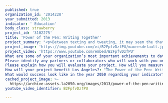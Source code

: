 ```yaml
---
published: true
organization_id: '2014228'
year_submitted: 2013
indicator: ' Education'
body_class: strawberry
project_id: '3102275'
title: 'Power of the Pen: Writing Together'
project_summary: "<p>Between texting and tweeting, it may seem the that the need for “real” writing has gone out the window. But writing is important, and creative writing is more important still. The ability to express oneself, in public, professional and private contexts, is critical for success, effective communication and the development of community. </p><p>WriteGirl has more than 12 years of success in guiding young people to express themselves through creative writing and mentoring. The results have been extraordinary and despite the rapid digitization of the globe, reports of writing’s obsolescence are greatly exaggerated! </p><p>The purpose of the Power of the Pen: Writing Together project is to leverage the abundant creative writing and educational talent pool of Los Angeles, and to foster the joy of writing. We hope that this project will serve as the pilot program for annual city-wide writing events. The project website will remain active year-round, showcasing selected writing and inspiring stories. We want to guide our city to write together, to empower any individual to express his or her stories in creative ways.</p> <p>Everyone has a story to tell. Los Angelenos have rich personal histories and perspectives. The Power of the Pen: Writing Together project emphasizes the community’s role in education. The project will be kicked off by a week-long co-ed program of creative writing workshops in middle schools and high schools throughout Los Angeles. </p><p>Who would lead these workshops? We believe that with the right tools and training, anyone who loves to write can be an effective, powerful mentor. WriteGirl would recruit and train men and women from all walks of life to become Writing Guides during the week-long Power of the Pen: Writing Together project. </p><p>Simultaneously, the Power of the Pen project would galvanize the city through a series of creative writing activities around the city, so that Angelenos can write and create together, with the carefully scoped guidance that we specialize in (and that helps us get great writing from virtually anyone). The entire community of Los Angeles would be invited to participate by sharing their written stories through a website specifically dedicated to this program. The theme for the kick-off week will focus on writing personal stories about where we’ve been and where we’re going.</p><p>These events can be presented with the many organizations we partner with or who currently support our work, but also in settings that are both new to our traditional work and also new as settings for creative writing. That means outdoors, in the middle of the workday (and workplace), on public transportation, in the chambers of government, at the schools and universities, in the company of people you love and value, and in the company of strangers (or not-yet-met friends). We propose to write in the shadow of Los Angeles landmarks to draw inspiration from our unique landscape and culture, to write with the inclusion of the many, many professional writers who congregate to our city and its various media-driven enterprises, and to connect online with groups and individuals, inviting them to write with us, in real time, to reiterate the value of writing together.</p><p>When people participate in creative writing (which is distinct from school-based writing), they often experience transcendence. Gone are the red pencil marks from a teacher who didn’t understand, the feelings of exclusion because a mandate for perfection excluded you from one of humanity’s core activities – expressing our true, uncensored creative instincts – the things we make up entirely on our own, often in a completely unique way. Creative writing is different because it prompts the writer to take risks, to explore ideas that are not yet fully formed or perfected. Creative writing presents a standard to meet that is entirely self-designed. It is freeing, fortifying, and prompts people to travel even further along their own journeys of personal development. Creative writing brings what is inside to the outside so you can share it with the world around you and, if need be, create that world for yourself.</p><p>You are what you write. That has been the experience of WriteGirl over the past 12 years. We have guided young writers and adults to produce writing that has thrilled those near enough to hear it read aloud. Our books have been lauded with 48 national and international awards. We have mostly worked with high school girls, but have also very effectively developed events for boys, co-ed groups, middle schoolers, adults, and youth who are critically at risk, such as those who are pregnant, parenting, or incarcerated. Even the audiences at all of our large events get to connect with the power of the pen – you can’t attend a WriteGirl event without being prompted to write something!<p>\r\n"
project_image: 'https://img.youtube.com/vi/B2FpfvDzfPU/maxresdefault.jpg'
project_video: 'https://www.youtube.com/embed/B2FpfvDzfPU'
What are some of your organization’s most important achievements to date?: "<p>For eleven consecutive years, WriteGirl has guided 100% of the seniors in our Core Mentoring Program to not only graduate from high school, but enroll in college, often on full or partial scholarships. Many are the first in their families to attend college. How do we do that? There is a direct connection between creative writing and confidence. When you are empowered to believe in the value of your own voice, you can be the architect of your own success.</p><p>WriteGirl has published 12 anthologies that have earned 48 national and international book awards. These books, highly interactive and beautifully designed, contain the work of teen girls and the women writers who mentor them. They are a concrete testament to the power of the pen.</p><p>WriteGirl has hosted hundreds of creative writing events for audiences large and small, in many different settings. We work with girls who participate in our Core Program for up to five years, as well as working with writers we have never met before in one-time only programs. </p><p>We have developed creative writing programs for critically at-risk teens (both boys and girls) who are pregnant/parenting, on suspension, incarcerated or struggling with significant life challenges. We have developed more than 15 books of writing from these young people. We are now providing graduation support and higher education guidance for this group of participants.</p>\r\nIn 2002, LAUSD high school student Glenda Garcia joined WriteGirl, not knowing what to expect. During her four years in the program, she attended monthly workshops, worked with several mentors, attended college readiness sessions, read her creative writing at public readings and had her work published in several of WriteGirl’s award-winning anthologies. In her senior year, WriteGirl nominated her for a Posse Scholarship. She won, and attended Dickinson College on a full ride. Upon college graduation, Glenda was awarded a prestigious Fulbright Scholarship. We’re very excited to say that she is taking a year to work with us at WriteGirl as our Membership Coordinator. Where will Glenda be in 2050? We are confident that she will be a key contributor to the success of any community in which she resides..<p>Here are a few more alumnae success stories:Emily is on her way to Harvard University, where she received a full scholarship.</p><p>Lovely has a summer fellowship in nuclear policy at Lawrence Livermore Laboratory and will spend next year researching in China.</p><p>Jamilah, a junior at Dartmouth, spent the last semester doing community outreach work in Los Angeles and will travel to China in the fall to conduct research for her senior thesis.</p>Our success has been recognized:\r\nIn 2010, WriteGirl was awarded a Medal of Service and named the California Nonprofit of the Year by the Office of the Governor.\r\nIn 2010, WriteGirl received the Humanitas Philanthropy Prize. \r\nIn 2011, WriteGirl was finalist in the National Arts and Humanities Youth Program Awards."
Please identify any partners or collaborators who will work with you on this project.: "WriteGirl has longstanding partnerships with many organizations who we will approach to help us implement this project. Educational partners include the Los Angeles County Office of Education, the Los Angeles Unified School District and the Los Angeles Department of Cultural Affairs Youth Arts Division. Prominent civic institutions who have partnered with WriteGirl to host writing workshops and events include: Walt Disney Concert Hall, MOCA, the Los Angeles Times, The National Center for the Preservation of Democracy, the Autry Museum, the Petersen Automotive Museum, the Los Angeles Central Public Library, Skylight Books, Book Soup, Vroman’s, the Writers Guild Theater and the GRAMMY Foundation. \r\n"
Please explain how you will evaluate your project. How will you measure success?: "<p>The success of the Power of the Pen: Writing Together project can be measured through the selected writing that will be showcased on the project’s website. The online conversation will demonstrate how effectively the project connected and inspired people. </p>\r\n\r\n<p>We will survey participants and stakeholders about their involvement in the project. Our committee will meet for a wrap-up event to evaluate all aspects of the project’s success. </p>\r\n\r\n<p>WriteGirl will complete a detailed report documenting each aspect of the program and its effectiveness. This project will add to the civic dialogue about the necessity for creative education, and the ways that we can bring the city together to participate in that process. </p>\r\n\r\n<p>Through the Power of the Pen: Writing Together project we anticipate that many great stories will be shared, in a way that can transform a city.</p>\r\n"
How will your project benefit Los Angeles?: "The Power of the Pen: Writing Together project will benefit Los Angeles by raising to prominence the value of creative writing and self-empowerment. The joy of sharing our stories can contribute much to the quality of life in Los Angeles. If we want to address the dire high school dropout rate of nearly 50% at many Los Angeles public schools, if we want to shift that number by 2050, we need to plant seeds now that will inspire students to want to write, and engage the community to help make that happen.\r\n\r\nIn order to implement this project, we would assemble a committee of local teachers, students, parents, arts education professionals, corporate partners and experienced WriteGirl mentors and volunteers. The team would develop the slate of writing events, refine curriculum and establish recruitment and volunteer training criteria for the Power of the Pen Writing Guides. Each committee member would receive a modest stipend to help secure their commitment of time and energy. The committee would be led by a paid project coordinator, who would spearhead communications and project goals. \r\n\r\nThe Power of the Pen: Writing Together project would integrate writing, education, arts education and community activism, giving all Los Angeles residents the chance to take part in the educational success of the youth of Los Angeles and connect with the creative energy of their own personal voices.\r\n"
What would success look like in the year 2050 regarding your indicator?: "<p>The goal of the Power of the Pen: Writing Together project for success in 2050 is multi-faceted: 1) improve creative writing skills and education outcomes in students, 2) train and inspire an army of Writing Guides and leverage the creative talent in Los Angeles, 3) guide and support teachers to bring out the best creative writing in students, 4) empower the community to be part of the solution, 5) build a lasting archive of personal creative writing from Angelenos, connecting generations, connecting disparate parts of Los Angeles, and connecting our personal histories to our collective future.</p>\r\n\r\n<p>In the words of one of our teen writers, “One voice does matter.” Success in 2050 depends on success now. </p>\r\n\r\n<p>WriteGirl’s success rate compared to the current high school dropout rate, is a direct demonstration of how students can be successful when they are given tools and a safe environment in which to express themselves and their ideas. We want to use the impetus of WriteGirl’s 11 years of success to bring the joy of creative writing into the community and engage the city of Los Angeles in Writing Together to help educate and inspire our youth and ourselves.</p>\r\n\r\n\r\n\r\n\r\n"
cached_project_image: >-
  https://archive-assets.la2050.org/images/2013/power-of-the-pen-writing-together/img.youtube.com/vi/B2FpfvDzfPU/maxresdefault.jpg
youtube_video_identifier: B2FpfvDzfPU

---
```

